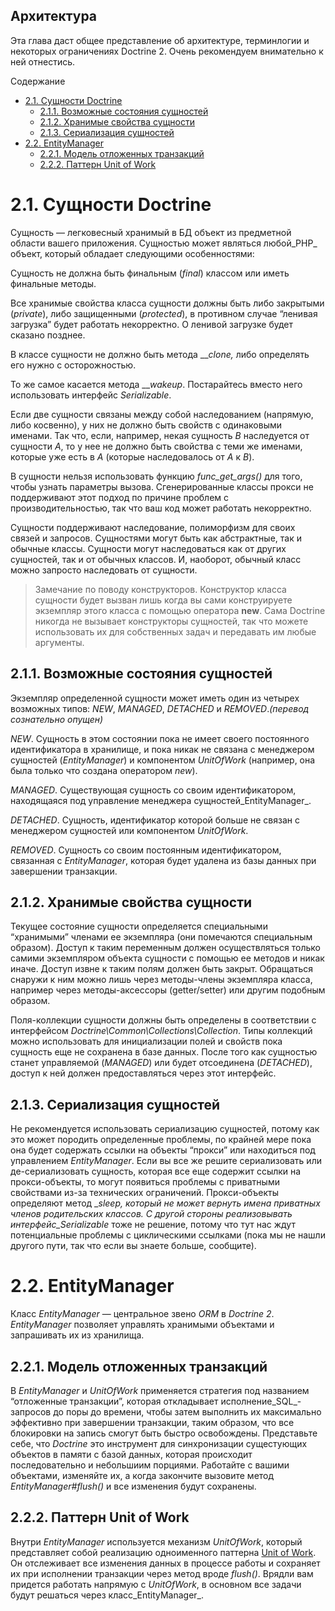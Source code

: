 Архитектура
--

Эта глава даст общее представление об архитектуре, терминлогии и некоторых ограничениях Doctrine 2. Очень рекомендуем внимательно к ней отнестись.

Содержание

*   [2.1. Сущности Doctrine](architecture.md#21_Doctrine)
    *   [2.1.1. Возможные состояния сущностей](architecture.md#211)
    *   [2.1.2. Хранимые свойства сущности](architecture.md#212)
    *   [2.1.3. Сериализация сущностей](architecture.md#213)
*   [2.2. EntityManager](architecture.md#22_EntityManager)
    *   [2.2.1. Модель отложенных транзакций](architecture.md#221)
    *   [2.2.2. Паттерн Unit of Work](architecture.md#222_Unit_of_Work)

# 2.1. Сущности Doctrine

Сущность — легковесный хранимый в БД объект из предметной области вашего приложения. Сущностью может являться любой_PHP_ объект, который обладает следующими особенностями:

Сущность не должна быть финальным (_final_) классом или иметь финальные методы.

Все хранимые свойства класса сущности должны быть либо закрытыми (_private_), либо защищенными (_protected_), в противном случае “ленивая загрузка” будет работать некорректно. О ленивой загрузке будет сказано позднее.

В классе сущности не должно быть метода ___clone,_ либо определять его нужно с осторожностью.

То же самое касается метода ___wakeup_. Постарайтесь вместо него использовать интерфейс _Serializable_.

Если две сущности связаны между собой наследованием (напрямую, либо косвенно), у них не должно быть свойств с одинаковыми именами. Так что, если, например, некая сущность _B_ наследуется от сущности _A_, то у нее не должно быть свойства с теми же именами, которые уже есть в _A_ (которые наследовалось от _A_ к _B_).

В сущности нельзя использовать функцию _func_get_args()_ для того, чтобы узнать параметры вызова. Сгенерированные классы прокси не поддерживают этот подход по причине проблем с производительностью, так что ваш код может работать некорректно.

Сущности поддерживают наследование, полиморфизм для своих связей и запросов. Сущностями могут быть как абстрактные, так и обычные классы. Сущности могут наследоваться как от других сущностей, так и от обычных классов. И, наоборот, обычный класс можно запросто наследовать от сущности.

> Замечание по поводу конструкторов. Конструктор класса сущности будет вызван лишь когда вы сами конструируете экземпляр этого класса с помощью оператора **new**. Сама Doctrine никогда не вызывает конструкторы сущностей, так что можете использовать их для собственных задач и передавать им любые аргументы.

## 2.1.1. Возможные состояния сущностей

Экземпляр определенной сущности может иметь один из четырех возможных типов: _NEW_, _MANAGED_, _DETACHED_ и _REMOVED_._(перевод сознательно опущен)_

_NEW_. Сущность в этом состоянии пока не имеет своего постоянного идентификатора в хранилище, и пока никак не связана с менеджером сущностей (_EntityManager_) и компонентом _UnitOfWork_ (например, она была только что создана оператором _new_).

_MANAGED_. Существующая сущность со своим идентификатором, находящаяся под управление менеджера сущностей_EntityManager_.

_DETACHED_. Сущность, идентификатор которой больше не связан с менеджером сущностей или компонентом _UnitOfWork_.

_REMOVED_. Сущность со своим постоянным идентификатором, связанная с _EntityManager_, которая будет удалена из базы данных при завершении транзакции.

## 2.1.2. Хранимые свойства сущности

Текущее состояние сущности определяется специальными “хранимыми” членами ее экземпляра (они помечаются специальным образом). Доступ к таким переменным должен осуществляться только самими экземпляром объекта сущности с помощью ее методов и никак иначе. Доступ извне к таким полям должен быть закрыт. Обращаться снаружи к ним можно лишь через методы-члены экземпляра класса, например через методы-аксессоры (getter/setter) или другим подобным образом.

Поля-коллекции сущности должны быть определены в соответствии с интерфейсом _Doctrine\Common\Collections\Collection_. Типы коллекций можно использовать для инициализации полей и свойств пока сущность еще не сохранена в базе данных. После того как сущностью станет управляемой (_MANAGED_) или будет отсоединена (_DETACHED_), доступ к ней должен предоставляться через этот интерфейс.

## 2.1.3. Сериализация сущностей

Не рекомендуется использовать сериализацию сущностей, потому как это может породить определенные проблемы, по крайней мере пока она будет содержать ссылки на объекты “прокси” или находиться под управлением _EntityManager_. Если вы все же решите сериализовать или де-сериализовать сущность, которая все еще содержит ссылки на прокси-объекты, то могут появиться проблемы с приватными свойствами из-за технических ограничений. Прокси-объекты определяют метод ___sleep_, который не может вернуть имена приватных членов родительских классов. С другой стороны реализовывать интерфейс_Serializable_ тоже не решение, потому что тут нас ждут потенциальные проблемы с циклическими ссылками (пока мы не нашли другого пути, так что если вы знаете больше, сообщите).

# 2.2. EntityManager

Класс _EntityManager_ — центральное звено _ORM_ в _Doctrine 2_. _EntityManager_ позволяет управлять хранимыми объектами и запрашивать их из хранилища.

## 2.2.1. Модель отложенных транзакций

В _EntityManager_ и _UnitOfWork_ применяется стратегия под названием “отложенные транзакции”, которая откладывает исполнение_SQL_-запросов до поры до времени, чтобы затем выполнить их максимально эффективно при завершении транзакции, таким образом, что все блокировки на запись смогут быть быстро освобождены. Представьте себе, что _Doctrine_ это инструмент для синхронизации сущестующих объектов в памяти с базой данных, которая происходит последовательно и небольшиим порциями. Работайте с вашими объектами, изменяйте их, а когда закончите вызовите метод _EntityManager#flush()_ и все изменения будут сохранены.

## 2.2.2. Паттерн Unit of Work

Внутри _EntityManager_ используется механизм _UnitOfWork_, который представляет собой реализацию одноименного паттерна [Unit of Work](http://martinfowler.com/eaaCatalog/unitOfWork.html). Он отслеживает все изменения данных в процессе работы и сохраняет их при исполнении транзакции через метод вроде _flush()_. Врядли вам придется работать напрямую с _UnitOfWork_, в основном все задачи будут решаться через класс_EntityManager_.
